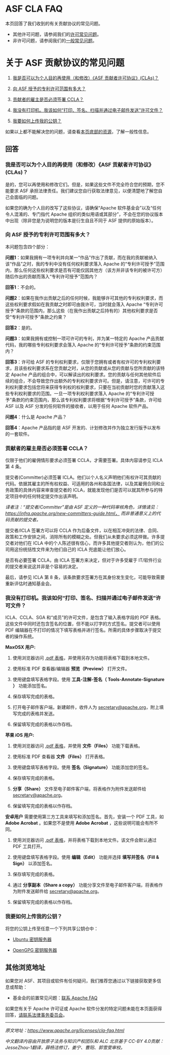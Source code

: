 # ASF CLA FAQ

本页回答了我们收到的有关贡献协议的常见问题。

* 其他许可问题，请参阅我们的[许可常见问题]( https://www.apache.org/foundation/license-faq.html)。
* 非许可问题，请参阅我们的[一般常见问题]( https://www.apache.org/foundation/faq)。

# 关于 ASF 贡献协议的常见问题
1. [我是否可以为个人目的再使用（和修改）《ASF 贡献者许可协议》(CLAs)？](###我是否可以为个人目的再使用（和修改）《ASF贡献者许可协议》(CLAs)？) 

2. [向 ASF 授予的专利许可范围有多大？](###向ASF授予的专利许可范围有多大？)

3. [贡献者的雇主是否必须签署 CCLA？](###贡献者的雇主是否必须签署CCLA？)

4. [我没有打印机。我该如何“打印、签名、扫描并通过电子邮件发送”许可文件？](###我没有打印机。我该如何“打印、签名、扫描并通过电子邮件发送”许可文件？)

5. [我要如何上传我的公钥？](###我要如何上传我的公钥？)

如果以上都不能解决您的问题，请查看[本页底部的资源](##其他浏览地址)，了解一般性信息。

## 回答

### 我是否可以为个人目的再使用（和修改）《ASF 贡献者许可协议》(CLAs)？
是的，您可以再使用和修改它们。但是，如果这些文件不完全符合您的预期，您不能要求 ASF 承担法律责任。我们建议您自行获取法律意见，以便清楚地了解您自己会面临的问题。

如果您的确为个人目的改写了这些协议，请确保“Apache 软件基金会”以及“任何令人混淆的、专门指代 Apache 组织的类似用语或其部分”，不会在您的协议版本中出现（除非您是为说明您的版本是衍生自且不同于 ASF 提供的原始版本）。

### 向 ASF 授予的专利许可范围有多大？
本问题包含四个部分：

**问题1**：如果我拥有一项专利并向某一“作品”作出了贡献，而在我的贡献被纳入该“作品”之时，我的专利中没有任何权利要求落入 Apache 的“专利许可授予”范围内，那么任何这些权利要求是否有可能仅因其他方（该方并非该专利的被许可方）随后作出的贡献而落入“专利许可授予”范围内？

**回答1**：不会的。

**问题2**：如果在我作出贡献之后的任何时候，我能够许可其他的专利权利要求，而这些权利要求假如在我贡献之时即可由我许可，当时就会落入 Apache “专利许可授予”条款的范围内，那么这些（在我作出贡献之后持有的）其他权利要求是否受“专利许可授予”条款之约束？

**回答2**：是的。

**问题3**：如果我拥有或控制一项可许可的专利，并为某一特定的 Apache 产品贡献代码，我的哪些专利权利要求会落入 Apache 的“专利许可授予”条款的约束范围内？

**回答3**：许可给 ASF 的专利权利要求，仅限于您拥有或者有权许可的专利权利要求，且该些权利要求系在您贡献之时，从您的贡献或从您的贡献与您所贡献的该特定 Apache 产品的组合中，可以解读出的权利要求。您的贡献与任何其他软件后续的组合，不会导致您作出额外的专利权利要求许可。但是，请注意，可许可的专利权利要求包括您将来获得专利权的权利要求，只要在当初贡献时您的贡献落入这些专利权利要求的范围。一旦一项专利权利要求落入 Apache 的“专利许可授予”条款的约束范围内，那么该专利权利要求将根据“专利许可授予”条款，许可给 ASF 以及 ASF 分发的任何软件的接收者，以用于任何 Apache 软件产品。

**问题4**：什么是 Apache 产品？

**回答4**：Apache 产品指的是 ASF 开发的、计划修改并作为独立发行版予以发布的一套软件。

### 贡献者的雇主是否必须签署 CCLA？
仅限于他们的雇佣情形要求必须签署 CCLA，才需要签署。具体内容请参见 ICLA 第 4 条。

提交者(Committer)必须签署 ICLA。他们以个人名义声明他们有权许可其贡献的代码。依据其雇主的所有权权益、可适用的各州和各国法律，以及其雇佣合同和业务政策的具体内容来审查提交者的 ICLA，就能发现他们是否可以就其所参与的特定项目中的任何特定提交作出该声明。

_译者注：“提交者/Committer”是由 ASF 定义的一种代码审核角色，详情请见：https://infra.apache.org/new-committers-guide.html， 而非普通意义上的代码贡献的提交者。_

提交者/ICLA 签署方可以将 CCLA 作为后备文件，以在相互冲突的法律、合同、政策和工作安排之间，消除所有的模糊之处。但我们从未要求必须这样做。许多提交者对他们在 ICLA 中的个人陈述很有信心，而许多其他提交者则认为，他们的公司用这份统括性文件来为他们自己的 ICLA 兜底能让他们放心。

是否有必要签署 CCLA，由 ICLA 签署方来决定，但对于许多受雇于 IT/软件行业的提交者来说这并非是个容易的决定。

最后，请参见 ICLA 第 8 条，该条款要求签署方在其身份发生变化，可能导致需要重新评估时通知基金会。

### 我没有打印机。我该如何“打印、签名、扫描并通过电子邮件发送”许可文件？
ICLA、CCLA、SGA 和“成员”的许可文件，是包含了输入表格字段的 PDF 表格。这些文件中同时还包含签名的位置，但不能以打字的方式签名。提交者可以使用 PDF 编辑器在不打印的情况下填写表格并进行签名。所需的具体步骤取决于提交者的操作系统。

**MaxOSX 用户:**
1. 使用浏览器访问 [.pdf 表格](https://www.apache.org/licenses/contributor-agreements.html)，并使用另存为功能将表格下载到本地文件。
   
2. 使用标准 PDF 查看器/编辑器 **预览（Preview）** 打开文件。

3. 使用键盘填写表格字段。使用 **工具-注解-签名（ Tools-Annotate-Signature ）** 功能添加签名。

4. 保存填写完成的表格。

5. 打开电子邮件客户端，新建邮件，收件人为 secretary@apache.org，附上填写完成的表格并发送。

6. 保留填写完成的表格以作存档。

**苹果 iOS 用户:**

1. 使用浏览器访问 [.pdf 表格](https://www.apache.org/licenses/contributor-agreements.html)，并使用 **文件（Files）** 功能下载表格。

2. 使用标准 PDF 查看器 **文件（Files）** 打开表格。

3. 使用键盘填写表格字段。使用 **签名（Signature）** 功能添加您的签名。

4. 保存填写完成的表格。

5.  **分享（Share）** 文件至电子邮件客户端，将表格作为附件发送邮件给 secretary@apache.org。

6. 保留填写完成的表格以作存档。

**安卓用户** 需要使用第三方工具来填写和添加签名。首先，安装一个 PDF 工具，如 **Adobe Acrobat** 。如果您不是使用 **Adobe Acrobat** ，这些说明可能会有所不同。

1. 使用浏览器访问 [.pdf 表格](https://www.apache.org/licenses/contributor-agreements.html)，并将表格下载到本地文件。该文件会默认通过 PDF 工具打开。

2. 使用键盘填写表格字段。使用 **编辑（Edit）** 功能并选择 **填写并签名（Fill & Sign）** 以添加签名。

3. 保存填写完成的表格。

4. 通过 **分享副本（Share a copy）** 功能分享文件至电子邮件客户端，将表格作为附件发送邮件给 secretary@apache.org。

5. 保留填写完成的表格以作存档。

### 我要如何上传我的公钥？

将您的公钥上传至任意一个下列共享公钥仓中：

* [Ubuntu 密钥服务器](https://keyserver.ubuntu.com/)

* [OpenGPG 密钥服务器](https://keys.openpgp.org/)


## 其他浏览地址

如果您对 ASF、其项目或软件有任何疑问，我们推荐您通过以下链接获取更多信息或帮助：

* 基金会的前置常见问题：[联系 Apache FAQ](https://www.apache.org/foundation/faq)

如果您有关于 Apache 许可证或 Apache 软件分发的特定问题未能在本页面获得回答，[请联系法律事务委员会](https://www.apache.org/legal/)。

---

_原文地址：https://www.apache.org/licenses/cla-faq.html_

_中文翻译内容由开放原子法务与知识产权团队和 ALC 北京基于 CC-BY 4.0贡献：JesseZhou-1翻译，薛杨洁修订，姜宁、曹阳、郭雪雯审校。_
  
